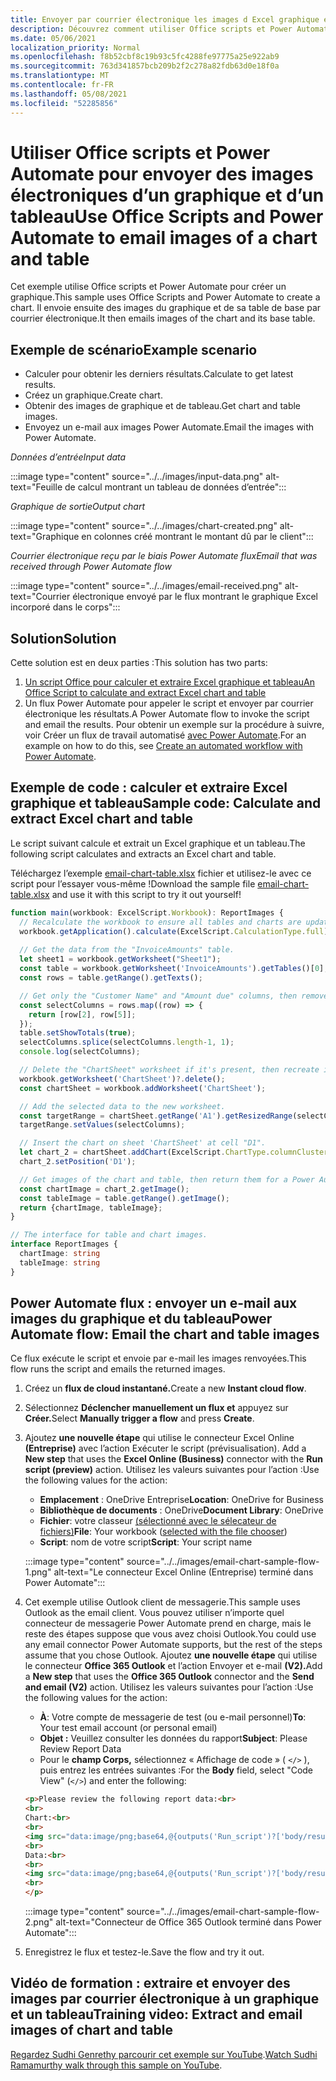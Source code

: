 ```yaml
---
title: Envoyer par courrier électronique les images d Excel graphique et d’un tableau
description: Découvrez comment utiliser Office scripts et Power Automate pour extraire et envoyer par e-mail les images d’un Excel graphique et d’un tableau.
ms.date: 05/06/2021
localization_priority: Normal
ms.openlocfilehash: f8b52cbf8c19b93c5fc4288fe97775a25e922ab9
ms.sourcegitcommit: 763d341857bcb209b2f2c278a82fdb63d0e18f0a
ms.translationtype: MT
ms.contentlocale: fr-FR
ms.lasthandoff: 05/08/2021
ms.locfileid: "52285856"
---
```

# <a name="use-office-scripts-and-power-automate-to-email-images-of-a-chart-and-table"></a><span data-ttu-id="d6319-103">Utiliser Office scripts et Power Automate pour envoyer des images électroniques d’un graphique et d’un tableau</span><span class="sxs-lookup"><span data-stu-id="d6319-103">Use Office Scripts and Power Automate to email images of a chart and table</span></span>

<span data-ttu-id="d6319-104">Cet exemple utilise Office scripts et Power Automate pour créer un graphique.</span><span class="sxs-lookup"><span data-stu-id="d6319-104">This sample uses Office Scripts and Power Automate to create a chart.</span></span> <span data-ttu-id="d6319-105">Il envoie ensuite des images du graphique et de sa table de base par courrier électronique.</span><span class="sxs-lookup"><span data-stu-id="d6319-105">It then emails images of the chart and its base table.</span></span>

## <a name="example-scenario"></a><span data-ttu-id="d6319-106">Exemple de scénario</span><span class="sxs-lookup"><span data-stu-id="d6319-106">Example scenario</span></span>

* <span data-ttu-id="d6319-107">Calculer pour obtenir les derniers résultats.</span><span class="sxs-lookup"><span data-stu-id="d6319-107">Calculate to get latest results.</span></span>
* <span data-ttu-id="d6319-108">Créez un graphique.</span><span class="sxs-lookup"><span data-stu-id="d6319-108">Create chart.</span></span>
* <span data-ttu-id="d6319-109">Obtenir des images de graphique et de tableau.</span><span class="sxs-lookup"><span data-stu-id="d6319-109">Get chart and table images.</span></span>
* <span data-ttu-id="d6319-110">Envoyez un e-mail aux images Power Automate.</span><span class="sxs-lookup"><span data-stu-id="d6319-110">Email the images with Power Automate.</span></span>

<span data-ttu-id="d6319-111">_Données d’entrée_</span><span class="sxs-lookup"><span data-stu-id="d6319-111">_Input data_</span></span>

:::image type="content" source="../../images/input-data.png" alt-text="Feuille de calcul montrant un tableau de données d’entrée":::

<span data-ttu-id="d6319-113">_Graphique de sortie_</span><span class="sxs-lookup"><span data-stu-id="d6319-113">_Output chart_</span></span>

:::image type="content" source="../../images/chart-created.png" alt-text="Graphique en colonnes créé montrant le montant dû par le client":::

<span data-ttu-id="d6319-115">_Courrier électronique reçu par le biais Power Automate flux_</span><span class="sxs-lookup"><span data-stu-id="d6319-115">_Email that was received through Power Automate flow_</span></span>

:::image type="content" source="../../images/email-received.png" alt-text="Courrier électronique envoyé par le flux montrant le graphique Excel incorporé dans le corps":::

## <a name="solution"></a><span data-ttu-id="d6319-117">Solution</span><span class="sxs-lookup"><span data-stu-id="d6319-117">Solution</span></span>

<span data-ttu-id="d6319-118">Cette solution est en deux parties :</span><span class="sxs-lookup"><span data-stu-id="d6319-118">This solution has two parts:</span></span>

1. [<span data-ttu-id="d6319-119">Un script Office pour calculer et extraire Excel graphique et tableau</span><span class="sxs-lookup"><span data-stu-id="d6319-119">An Office Script to calculate and extract Excel chart and table</span></span>](#sample-code-calculate-and-extract-excel-chart-and-table)
1. <span data-ttu-id="d6319-120">Un flux Power Automate pour appeler le script et envoyer par courrier électronique les résultats.</span><span class="sxs-lookup"><span data-stu-id="d6319-120">A Power Automate flow to invoke the script and email the results.</span></span> <span data-ttu-id="d6319-121">Pour obtenir un exemple sur la procédure à suivre, voir Créer un flux de travail automatisé [avec Power Automate](../../tutorials/excel-power-automate-returns.md#create-an-automated-workflow-with-power-automate).</span><span class="sxs-lookup"><span data-stu-id="d6319-121">For an example on how to do this, see [Create an automated workflow with Power Automate](../../tutorials/excel-power-automate-returns.md#create-an-automated-workflow-with-power-automate).</span></span>

## <a name="sample-code-calculate-and-extract-excel-chart-and-table"></a><span data-ttu-id="d6319-122">Exemple de code : calculer et extraire Excel graphique et tableau</span><span class="sxs-lookup"><span data-stu-id="d6319-122">Sample code: Calculate and extract Excel chart and table</span></span>

<span data-ttu-id="d6319-123">Le script suivant calcule et extrait un Excel graphique et un tableau.</span><span class="sxs-lookup"><span data-stu-id="d6319-123">The following script calculates and extracts an Excel chart and table.</span></span>

<span data-ttu-id="d6319-124">Téléchargez l’exemple <a href="email-chart-table.xlsx">email-chart-table.xlsx</a> fichier et utilisez-le avec ce script pour l’essayer vous-même !</span><span class="sxs-lookup"><span data-stu-id="d6319-124">Download the sample file <a href="email-chart-table.xlsx">email-chart-table.xlsx</a> and use it with this script to try it out yourself!</span></span>

```TypeScript
function main(workbook: ExcelScript.Workbook): ReportImages {
  // Recalculate the workbook to ensure all tables and charts are updated.
  workbook.getApplication().calculate(ExcelScript.CalculationType.full);
  
  // Get the data from the "InvoiceAmounts" table.
  let sheet1 = workbook.getWorksheet("Sheet1");
  const table = workbook.getWorksheet('InvoiceAmounts').getTables()[0];
  const rows = table.getRange().getTexts();

  // Get only the "Customer Name" and "Amount due" columns, then remove the "Total" row.
  const selectColumns = rows.map((row) => {
    return [row[2], row[5]];
  });
  table.setShowTotals(true);
  selectColumns.splice(selectColumns.length-1, 1);
  console.log(selectColumns);

  // Delete the "ChartSheet" worksheet if it's present, then recreate it.
  workbook.getWorksheet('ChartSheet')?.delete();
  const chartSheet = workbook.addWorksheet('ChartSheet');

  // Add the selected data to the new worksheet.
  const targetRange = chartSheet.getRange('A1').getResizedRange(selectColumns.length-1, selectColumns[0].length-1);
  targetRange.setValues(selectColumns);

  // Insert the chart on sheet 'ChartSheet' at cell "D1".
  let chart_2 = chartSheet.addChart(ExcelScript.ChartType.columnClustered, targetRange);
  chart_2.setPosition('D1');

  // Get images of the chart and table, then return them for a Power Automate flow.
  const chartImage = chart_2.getImage();
  const tableImage = table.getRange().getImage();
  return {chartImage, tableImage};
}

// The interface for table and chart images.
interface ReportImages {
  chartImage: string
  tableImage: string
}
```

## <a name="power-automate-flow-email-the-chart-and-table-images"></a><span data-ttu-id="d6319-125">Power Automate flux : envoyer un e-mail aux images du graphique et du tableau</span><span class="sxs-lookup"><span data-stu-id="d6319-125">Power Automate flow: Email the chart and table images</span></span>

<span data-ttu-id="d6319-126">Ce flux exécute le script et envoie par e-mail les images renvoyées.</span><span class="sxs-lookup"><span data-stu-id="d6319-126">This flow runs the script and emails the returned images.</span></span>

1. <span data-ttu-id="d6319-127">Créez un **flux de cloud instantané.**</span><span class="sxs-lookup"><span data-stu-id="d6319-127">Create a new **Instant cloud flow**.</span></span>
1. <span data-ttu-id="d6319-128">Sélectionnez **Déclencher manuellement un flux et** appuyez sur **Créer.**</span><span class="sxs-lookup"><span data-stu-id="d6319-128">Select **Manually trigger a flow** and press **Create**.</span></span>
1. <span data-ttu-id="d6319-129">Ajoutez **une nouvelle étape** qui utilise le connecteur Excel Online **(Entreprise)** avec l’action Exécuter le script (prévisualisation). </span><span class="sxs-lookup"><span data-stu-id="d6319-129">Add a **New step** that uses the **Excel Online (Business)** connector with the **Run script (preview)** action.</span></span> <span data-ttu-id="d6319-130">Utilisez les valeurs suivantes pour l’action :</span><span class="sxs-lookup"><span data-stu-id="d6319-130">Use the following values for the action:</span></span>
    * <span data-ttu-id="d6319-131">**Emplacement** : OneDrive Entreprise</span><span class="sxs-lookup"><span data-stu-id="d6319-131">**Location**: OneDrive for Business</span></span>
    * <span data-ttu-id="d6319-132">**Bibliothèque de documents** : OneDrive</span><span class="sxs-lookup"><span data-stu-id="d6319-132">**Document Library**: OneDrive</span></span>
    * <span data-ttu-id="d6319-133">**Fichier**: votre classeur [(sélectionné avec le sélecateur de fichiers)](../../testing/power-automate-troubleshooting.md#select-workbooks-with-the-file-browser-control)</span><span class="sxs-lookup"><span data-stu-id="d6319-133">**File**: Your workbook ([selected with the file chooser](../../testing/power-automate-troubleshooting.md#select-workbooks-with-the-file-browser-control))</span></span>
    * <span data-ttu-id="d6319-134">**Script**: nom de votre script</span><span class="sxs-lookup"><span data-stu-id="d6319-134">**Script**: Your script name</span></span>

    :::image type="content" source="../../images/email-chart-sample-flow-1.png" alt-text="Le connecteur Excel Online (Entreprise) terminé dans Power Automate":::
1. <span data-ttu-id="d6319-136">Cet exemple utilise Outlook client de messagerie.</span><span class="sxs-lookup"><span data-stu-id="d6319-136">This sample uses Outlook as the email client.</span></span> <span data-ttu-id="d6319-137">Vous pouvez utiliser n’importe quel connecteur de messagerie Power Automate prend en charge, mais le reste des étapes suppose que vous avez choisi Outlook.</span><span class="sxs-lookup"><span data-stu-id="d6319-137">You could use any email connector Power Automate supports, but the rest of the steps assume that you chose Outlook.</span></span> <span data-ttu-id="d6319-138">Ajoutez **une nouvelle étape** qui utilise le connecteur **Office 365 Outlook** et l’action Envoyer et e-mail **(V2).**</span><span class="sxs-lookup"><span data-stu-id="d6319-138">Add a **New step** that uses the **Office 365 Outlook** connector and the **Send and email (V2)** action.</span></span> <span data-ttu-id="d6319-139">Utilisez les valeurs suivantes pour l’action :</span><span class="sxs-lookup"><span data-stu-id="d6319-139">Use the following values for the action:</span></span>
    * <span data-ttu-id="d6319-140">**À**: Votre compte de messagerie de test (ou e-mail personnel)</span><span class="sxs-lookup"><span data-stu-id="d6319-140">**To**: Your test email account (or personal email)</span></span>
    * <span data-ttu-id="d6319-141">**Objet :** Veuillez consulter les données du rapport</span><span class="sxs-lookup"><span data-stu-id="d6319-141">**Subject**: Please Review Report Data</span></span>
    * <span data-ttu-id="d6319-142">Pour le **champ Corps,** sélectionnez « Affichage de code » ( `</>` ), puis entrez les entrées suivantes :</span><span class="sxs-lookup"><span data-stu-id="d6319-142">For the **Body** field, select "Code View" (`</>`) and enter the following:</span></span>

    ```HTML
    <p>Please review the following report data:<br>
    <br>
    Chart:<br>
    <br>
    <img src="data:image/png;base64,@{outputs('Run_script')?['body/result/chartImage']}"/>
    <br>
    Data:<br>
    <br>
    <img src="data:image/png;base64,@{outputs('Run_script')?['body/result/tableImage']}"/>
    <br>
    </p>
    ```

    :::image type="content" source="../../images/email-chart-sample-flow-2.png" alt-text="Connecteur de Office 365 Outlook terminé dans Power Automate":::
1. <span data-ttu-id="d6319-144">Enregistrez le flux et testez-le.</span><span class="sxs-lookup"><span data-stu-id="d6319-144">Save the flow and try it out.</span></span>

## <a name="training-video-extract-and-email-images-of-chart-and-table"></a><span data-ttu-id="d6319-145">Vidéo de formation : extraire et envoyer des images par courrier électronique à un graphique et un tableau</span><span class="sxs-lookup"><span data-stu-id="d6319-145">Training video: Extract and email images of chart and table</span></span>

<span data-ttu-id="d6319-146">[Regardez Sudhi Genrethy parcourir cet exemple sur YouTube](https://youtu.be/152GJyqc-Kw).</span><span class="sxs-lookup"><span data-stu-id="d6319-146">[Watch Sudhi Ramamurthy walk through this sample on YouTube](https://youtu.be/152GJyqc-Kw).</span></span>
